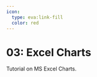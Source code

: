 ```yaml
---
icon:
  type: eva:link-fill
  color: red
---
```

# 03:  Excel Charts

Tutorial on MS Excel Charts.

